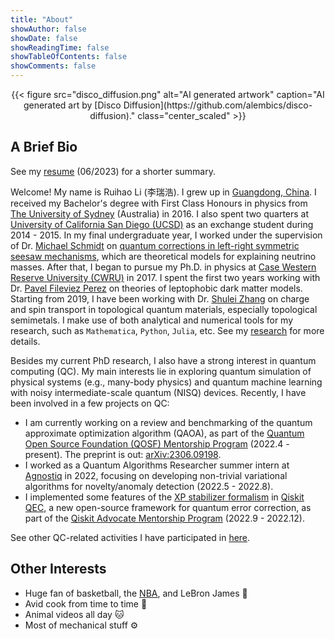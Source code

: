```yaml
---
title: "About"
showAuthor: false
showDate: false
showReadingTime: false
showTableOfContents: false
showComments: false
---
```


<!-- <figure>
    <img src="disco_diffusion.png" width=80%/ class="center">
    <figcaption align="center"> AI generated art by [Disco Diffusion](https://github.com/alembics/disco-diffusion). </figcaption>
</figure> -->

<center>
{{< figure
    src="disco_diffusion.png"
    alt="AI generated artwork"
    caption="AI generated art by [Disco Diffusion](https://github.com/alembics/disco-diffusion)."
    class="center_scaled"
    >}}
</center>

<!-- ### Education

<kbd>2017.8 - present</kbd> &ensp;&ensp;
**Ph.D. in Physics**, *Case Western Reserve University*, USA.
<br> 
<kbd>2013.3 - 2016.11</kbd> &ensp;&ensp;
**B.Sc. Honours (Advanced)**, *The University of Sydney*, Australia.
<br>
<kbd>2013.3 - 2016.11</kbd> &ensp;&ensp;
**UCEAP Program**, *University of California San Diego*, USA. -->

<!-- --- -->


## A Brief Bio

See my [resume](/files/RL_resume_23.pdf) (06/2023) for a shorter summary.

Welcome! My name is Ruihao Li (李瑞浩). I grew up in [Guangdong, China](https://en.wikipedia.org/wiki/Guangdong). I received my Bachelor's degree with First Class Honours in physics from [The University of Sydney](https://www.sydney.edu.au/) (Australia) in 2016. I also spent two quarters at [University of California San Diego (UCSD)](https://ucsd.edu/) as an exchange student during 2014 - 2015. In my final undergraduate year, I worked under the supervision of Dr. [Michael Schmidt](https://michael.cai-schmidt.org/) on [quantum corrections in left-right symmetric seesaw mechanisms](/files/Honours_Thesis.pdf), which are theoretical models for explaining neutrino masses. After that, I began to pursue my Ph.D. in physics at [Case Western Reserve University (CWRU)](https://case.edu/) in 2017. I spent the first two years working with Dr. [Pavel Fileviez Perez](https://fileviez.com/) on theories of leptophobic dark matter models. Starting from 2019, I have been working with Dr. [Shulei Zhang](https://physics.case.edu/faculty/shulei-zhang/) on charge and spin transport in topological quantum materials, especially topological semimetals. I make use of both analytical and numerical tools for my research, such as `Mathematica`, `Python`, `Julia`, etc. See my [research](/research/) for more details.

Besides my current PhD research, I also have a strong interest in quantum computing (QC). My main interests lie in exploring quantum simulation of physical systems (e.g., many-body physics) and quantum machine learning with noisy intermediate-scale quantum (NISQ) devices. Recently, I have been involved in a few projects on QC:

- I am currently working on a review and benchmarking of the quantum approximate optimization algorithm (QAOA), as part of the [Quantum Open Source Foundation (QOSF) Mentorship Program](https://qosf.org/qc_mentorship/) (2022.4 - present). The preprint is out: [arXiv:2306.09198](https://arxiv.org/abs/2306.09198).
- I worked as a Quantum Algorithms Researcher summer intern at [Agnostiq](https://agnostiq.ai/) in 2022, focusing on developing non-trivial variational algorithms for novelty/anomaly detection (2022.5 - 2022.8).
- I implemented some features of the [XP stabilizer formalism](https://quantum-journal.org/papers/q-2022-09-22-815/) in [Qiskit QEC](https://github.com/qiskit-community/qiskit-qec), a new open-source framework for quantum error correction, as part of the [Qiskit Advocate Mentorship Program](https://github.com/qiskit-advocate/qamp-spring-22) (2022.9 - 2022.12).


See other QC-related activities I have participated in [here](https://www.linkedin.com/in/rui-hao-li/details/certifications/). 

<!-- - 04/22: I took part in the 24-hour [QC Hack 2022](/files/QCHack2022_Certificate.pdf) Hackathon and together with four other teammates, we built a prototype of the quantum snakes-and-ladders game and won one of the [Honorable Mentions](https://www.quantumcoalition.io/winners-2022) in the IBM Quantum Challenge.
- 04/22: I was selected as one of the mentees for the [Quantum Open Source Foundation (QOSF) Mentorship Program](https://qosf.org/qc_mentorship/) and began working on a project on the quantum approximate optimization algorithm (QAOA).
- 05/22: I completed the [IBM Quantum Spring Challenge 2022](https://www.credly.com/badges/717d9647-4f1e-46c7-8972-79153902efc6?source=linked_in_profile), which I wrote a series of blog posts about. See: [part I](/blog/ibm-spring-challenge-1/), [part II](/blog/ibm-spring-challenge-2/), and [part III](/blog/ibm-spring-challenge-3/).
- 06/22: I worked as a Quantum Algorithms Research Intern at [Agnostiq](https://agnostiq.ai/) during summer 2022, researching on non-trivial variational algorithms for novelty detection.
- 08/22: I became a [Qiskit Advocate](https://www.credly.com/badges/53d49104-e640-4c64-a3ea-cd5557665499?source=linked_in_profile)!
- 09/22: I was selected as a mentee for the [Qiskit Advocate Mentorship Program](https://github.com/qiskit-advocate/qamp-spring-22) and began working on the implementaion of the [XP stabilizer formalism](https://quantum-journal.org/papers/q-2022-09-22-815/) in [Qiskit QEC](https://github.com/qiskit-community/qiskit-qec).
- 11/22: I completed the [IBM Quantum Fall Challenge 2022](https://www.credly.com/badges/d7e759b1-1dd2-4587-b1f2-9251b19434ac/linked_in_profile), where I learned about the recently released Qiskit Runtime primitives. -->

## Other Interests

  <!-- - I occasionally contemplate quantitative finance with tools like [Zipline](https://github.com/quantrocket-llc/zipline) and [Moonshot](https://github.com/quantrocket-llc/moonshot). :chart_with_upwards_trend: -->
  - Huge fan of basketball, the [NBA](https://www.nba.com/), and LeBron James :crown:
  - Avid cook from time to time :shallow_pan_of_food:
  - Animal videos all day :cat:
  - Most of mechanical stuff :gear: